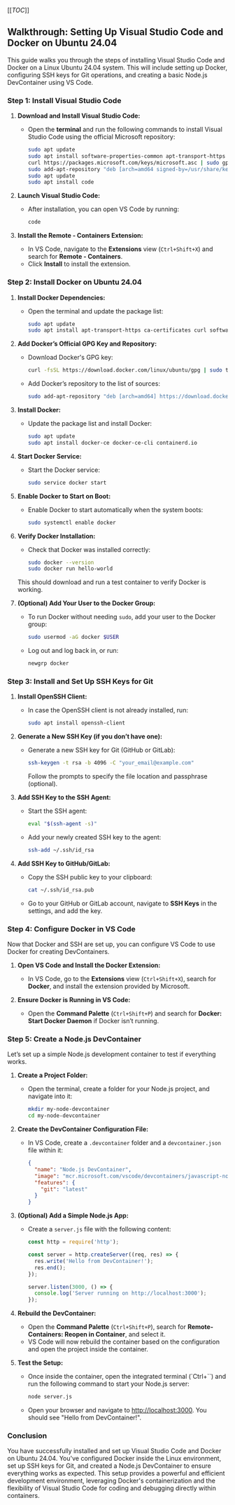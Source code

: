 [[_TOC_]]

## Walkthrough: Setting Up Visual Studio Code and Docker on Ubuntu 24.04

This guide walks you through the steps of installing Visual Studio Code and Docker on a Linux Ubuntu 24.04 system. This will include setting up Docker, configuring SSH keys for Git operations, and creating a basic Node.js DevContainer using VS Code.

### Step 1: Install Visual Studio Code

1. **Download and Install Visual Studio Code:**
   - Open the **terminal** and run the following commands to install Visual Studio Code using the official Microsoft repository:
     ```bash
     sudo apt update
     sudo apt install software-properties-common apt-transport-https curl
     curl https://packages.microsoft.com/keys/microsoft.asc | sudo gpg --dearmor > /usr/share/keyrings/microsoft-archive-keyring.gpg
     sudo add-apt-repository "deb [arch=amd64 signed-by=/usr/share/keyrings/microsoft-archive-keyring.gpg] https://packages.microsoft.com/repos/vscode stable main"
     sudo apt update
     sudo apt install code
     ```

2. **Launch Visual Studio Code:**
   - After installation, you can open VS Code by running:
     ```bash
     code
     ```

3. **Install the Remote - Containers Extension:**
   - In VS Code, navigate to the **Extensions** view (`Ctrl+Shift+X`) and search for **Remote - Containers**.
   - Click **Install** to install the extension.

### Step 2: Install Docker on Ubuntu 24.04

1. **Install Docker Dependencies:**
   - Open the terminal and update the package list:
     ```bash
     sudo apt update
     sudo apt install apt-transport-https ca-certificates curl software-properties-common
     ```

2. **Add Docker’s Official GPG Key and Repository:**
   - Download Docker's GPG key:
     ```bash
     curl -fsSL https://download.docker.com/linux/ubuntu/gpg | sudo tee /etc/apt/trusted.gpg.d/docker.asc
     ```
   - Add Docker’s repository to the list of sources:
     ```bash
     sudo add-apt-repository "deb [arch=amd64] https://download.docker.com/linux/ubuntu $(lsb_release -cs) stable"
     ```

3. **Install Docker:**
   - Update the package list and install Docker:
     ```bash
     sudo apt update
     sudo apt install docker-ce docker-ce-cli containerd.io
     ```

4. **Start Docker Service:**
   - Start the Docker service:
     ```bash
     sudo service docker start
     ```

5. **Enable Docker to Start on Boot:**
   - Enable Docker to start automatically when the system boots:
     ```bash
     sudo systemctl enable docker
     ```

6. **Verify Docker Installation:**
   - Check that Docker was installed correctly:
     ```bash
     sudo docker --version
     sudo docker run hello-world
     ```
   This should download and run a test container to verify Docker is working.

7. **(Optional) Add Your User to the Docker Group:**
   - To run Docker without needing `sudo`, add your user to the Docker group:
     ```bash
     sudo usermod -aG docker $USER
     ```
   - Log out and log back in, or run:
     ```bash
     newgrp docker
     ```

### Step 3: Install and Set Up SSH Keys for Git

1. **Install OpenSSH Client:**
   - In case the OpenSSH client is not already installed, run:
     ```bash
     sudo apt install openssh-client
     ```

2. **Generate a New SSH Key (if you don’t have one):**
   - Generate a new SSH key for Git (GitHub or GitLab):
     ```bash
     ssh-keygen -t rsa -b 4096 -C "your_email@example.com"
     ```
     Follow the prompts to specify the file location and passphrase (optional).

3. **Add SSH Key to the SSH Agent:**
   - Start the SSH agent:
     ```bash
     eval "$(ssh-agent -s)"
     ```
   - Add your newly created SSH key to the agent:
     ```bash
     ssh-add ~/.ssh/id_rsa
     ```

4. **Add SSH Key to GitHub/GitLab:**
   - Copy the SSH public key to your clipboard:
     ```bash
     cat ~/.ssh/id_rsa.pub
     ```
   - Go to your GitHub or GitLab account, navigate to **SSH Keys** in the settings, and add the key.

### Step 4: Configure Docker in VS Code

Now that Docker and SSH are set up, you can configure VS Code to use Docker for creating DevContainers.

1. **Open VS Code and Install the Docker Extension:**
   - In VS Code, go to the **Extensions** view (`Ctrl+Shift+X`), search for **Docker**, and install the extension provided by Microsoft.

2. **Ensure Docker is Running in VS Code:**
   - Open the **Command Palette** (`Ctrl+Shift+P`) and search for **Docker: Start Docker Daemon** if Docker isn’t running.

### Step 5: Create a Node.js DevContainer

Let’s set up a simple Node.js development container to test if everything works.

1. **Create a Project Folder:**
   - Open the terminal, create a folder for your Node.js project, and navigate into it:
     ```bash
     mkdir my-node-devcontainer
     cd my-node-devcontainer
     ```

2. **Create the DevContainer Configuration File:**
   - In VS Code, create a `.devcontainer` folder and a `devcontainer.json` file within it:
     ```json
     {
       "name": "Node.js DevContainer",
       "image": "mcr.microsoft.com/vscode/devcontainers/javascript-node:latest",
       "features": {
         "git": "latest"
       }
     }
     ```

3. **(Optional) Add a Simple Node.js App:**
   - Create a `server.js` file with the following content:
     ```javascript
     const http = require('http');

     const server = http.createServer((req, res) => {
       res.write('Hello from DevContainer!');
       res.end();
     });

     server.listen(3000, () => {
       console.log('Server running on http://localhost:3000');
     });
     ```

4. **Rebuild the DevContainer:**
   - Open the **Command Palette** (`Ctrl+Shift+P`), search for **Remote-Containers: Reopen in Container**, and select it.
   - VS Code will now rebuild the container based on the configuration and open the project inside the container.

5. **Test the Setup:**
   - Once inside the container, open the integrated terminal (`Ctrl+``) and run the following command to start your Node.js server:
     ```bash
     node server.js
     ```
   - Open your browser and navigate to [http://localhost:3000](http://localhost:3000). You should see "Hello from DevContainer!".

### Conclusion

You have successfully installed and set up Visual Studio Code and Docker on Ubuntu 24.04. You've configured Docker inside the Linux environment, set up SSH keys for Git, and created a Node.js DevContainer to ensure everything works as expected. This setup provides a powerful and efficient development environment, leveraging Docker's containerization and the flexibility of Visual Studio Code for coding and debugging directly within containers.